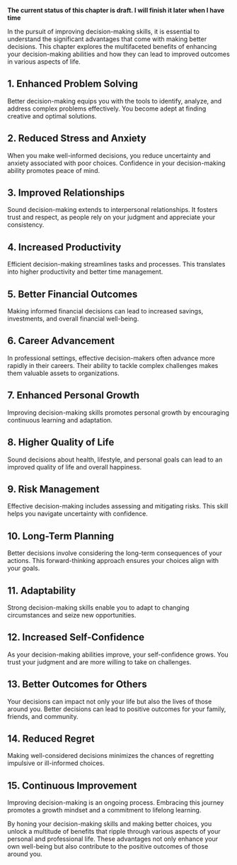 **The current status of this chapter is draft. I will finish it later when I have time**

In the pursuit of improving decision-making skills, it is essential to understand the significant advantages that come with making better decisions. This chapter explores the multifaceted benefits of enhancing your decision-making abilities and how they can lead to improved outcomes in various aspects of life.

**1. Enhanced Problem Solving**
-------------------------------

Better decision-making equips you with the tools to identify, analyze, and address complex problems effectively. You become adept at finding creative and optimal solutions.

**2. Reduced Stress and Anxiety**
---------------------------------

When you make well-informed decisions, you reduce uncertainty and anxiety associated with poor choices. Confidence in your decision-making ability promotes peace of mind.

**3. Improved Relationships**
-----------------------------

Sound decision-making extends to interpersonal relationships. It fosters trust and respect, as people rely on your judgment and appreciate your consistency.

**4. Increased Productivity**
-----------------------------

Efficient decision-making streamlines tasks and processes. This translates into higher productivity and better time management.

**5. Better Financial Outcomes**
--------------------------------

Making informed financial decisions can lead to increased savings, investments, and overall financial well-being.

**6. Career Advancement**
-------------------------

In professional settings, effective decision-makers often advance more rapidly in their careers. Their ability to tackle complex challenges makes them valuable assets to organizations.

**7. Enhanced Personal Growth**
-------------------------------

Improving decision-making skills promotes personal growth by encouraging continuous learning and adaptation.

**8. Higher Quality of Life**
-----------------------------

Sound decisions about health, lifestyle, and personal goals can lead to an improved quality of life and overall happiness.

**9. Risk Management**
----------------------

Effective decision-making includes assessing and mitigating risks. This skill helps you navigate uncertainty with confidence.

**10. Long-Term Planning**
--------------------------

Better decisions involve considering the long-term consequences of your actions. This forward-thinking approach ensures your choices align with your goals.

**11. Adaptability**
--------------------

Strong decision-making skills enable you to adapt to changing circumstances and seize new opportunities.

**12. Increased Self-Confidence**
---------------------------------

As your decision-making abilities improve, your self-confidence grows. You trust your judgment and are more willing to take on challenges.

**13. Better Outcomes for Others**
----------------------------------

Your decisions can impact not only your life but also the lives of those around you. Better decisions can lead to positive outcomes for your family, friends, and community.

**14. Reduced Regret**
----------------------

Making well-considered decisions minimizes the chances of regretting impulsive or ill-informed choices.

**15. Continuous Improvement**
------------------------------

Improving decision-making is an ongoing process. Embracing this journey promotes a growth mindset and a commitment to lifelong learning.

By honing your decision-making skills and making better choices, you unlock a multitude of benefits that ripple through various aspects of your personal and professional life. These advantages not only enhance your own well-being but also contribute to the positive outcomes of those around you.
